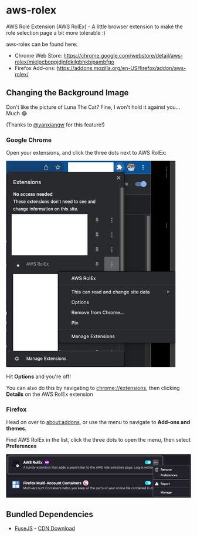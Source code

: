 # aws-rolex

AWS Role Extension (AWS RolEx) - A little browser extension to make the role selection page a bit more tolerable :)

aws-rolex can be found here:
* Chrome Web Store: https://chrome.google.com/webstore/detail/aws-rolex/mielpcboppjdjnfdkilgbhkbipambfgo
* Firefox Add-ons: https://addons.mozilla.org/en-US/firefox/addon/aws-rolex/

## Changing the Background Image

Don't like the picture of Luna The Cat? Fine, I won't hold it against you... Much 😂

(Thanks to [@yanxiangw](github.com/yanxiangw) for this feature!)

### Google Chrome

Open your extensions, and click the three dots next to AWS RolEx:

![](doc/chrome-extensions.png)

Hit **Options** and you're off!

You can also do this by navigating to [chrome://extensions](chrome://extensions), then clicking **Details** on the AWS RolEx extension

### Firefox

Head on over to [about:addons](about:addons), or use the menu to navigate to **Add-ons and themes**.

Find AWS RolEx in the list, click the three dots to open the menu, then select **Preferences**

![](doc/firefox-extension-preferences.png)

## Bundled Dependencies

* [FuseJS](https://fusejs.io/) - [CDN Download](https://cdn.jsdelivr.net/npm/fuse.js/dist/)